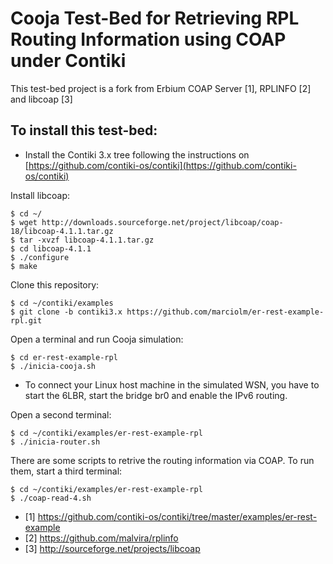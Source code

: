 
Cooja Test-Bed for Retrieving RPL Routing Information using COAP under Contiki
==============================================================================

This test-bed project is a fork from Erbium COAP Server [1], RPLINFO [2]  and libcoap [3]

To install this test-bed: 
-------------------------
- Install the Contiki 3.x tree following the instructions on [https://github.com/contiki-os/contiki](https://github.com/contiki-os/contiki) 

Install libcoap:

	$ cd ~/
	$ wget http://downloads.sourceforge.net/project/libcoap/coap-18/libcoap-4.1.1.tar.gz 
	$ tar -xvzf libcoap-4.1.1.tar.gz
	$ cd libcoap-4.1.1
	$ ./configure
	$ make

Clone this repository:

	$ cd ~/contiki/examples
	$ git clone -b contiki3.x https://github.com/marciolm/er-rest-example-rpl.git 

Open a terminal and run Cooja simulation:

	$ cd er-rest-example-rpl
	$ ./inicia-cooja.sh 

* To connect your Linux host machine in the simulated WSN, you have to start the 6LBR, start the bridge br0 and enable the IPv6 routing.

Open a second terminal:

	$ cd ~/contiki/examples/er-rest-example-rpl
	$ ./inicia-router.sh

There are some scripts to retrive the routing information via COAP. To run them, start a third terminal:

	$ cd ~/contiki/examples/er-rest-example-rpl
	$ ./coap-read-4.sh

* [1] https://github.com/contiki-os/contiki/tree/master/examples/er-rest-example
* [2] https://github.com/malvira/rplinfo
* [3] http://sourceforge.net/projects/libcoap
